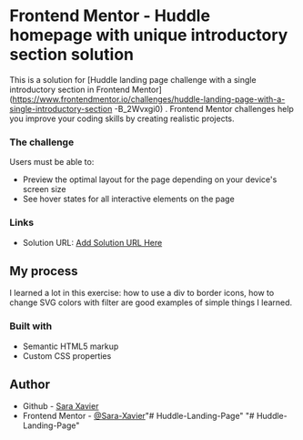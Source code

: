 # Frontend Mentor - Huddle homepage with unique introductory section solution

This is a solution for [Huddle landing page challenge with a single introductory section in Frontend Mentor](https://www.frontendmentor.io/challenges/huddle-landing-page-with-a-single-introductory-section -B_2Wvxgi0) . Frontend Mentor challenges help you improve your coding skills by creating realistic projects.

### The challenge

Users must be able to:

- Preview the optimal layout for the page depending on your device's screen size
- See hover states for all interactive elements on the page

### Links

- Solution URL: [Add Solution URL Here](https://your-solution-url.com)

## My process
I learned a lot in this exercise: how to use a div to border icons, how to change SVG colors with filter are good examples of simple things I learned.

### Built with

- Semantic HTML5 markup
- Custom CSS properties


## Author

- Github - [Sara Xavier](https://github.com/Sara-Xavier)
- Frontend Mentor - [@Sara-Xavier](https://www.frontendmentor.io/profile/Sara-Xavier)"# Huddle-Landing-Page" 
"# Huddle-Landing-Page" 
